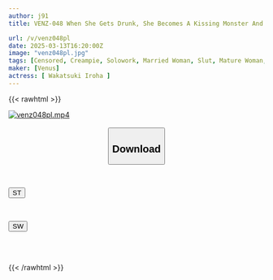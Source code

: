 ```yaml
---
author: j91
title: VENZ-048 When She Gets Drunk, She Becomes A Kissing Monster And Becomes An Incredibly Erotic Beautiful Secretary. Once She Sucks, She Won't Let Go Until She Ejaculates. When She Gets Horny, She Can't Stop Masturbating While Remembering Your Dick. She Misses The Last Train And Stays Overnight For Creampie Sex. Iroha Wakatsuki

url: /v/venz048pl
date: 2025-03-13T16:20:00Z
image: "venz048pl.jpg"
tags: [Censored, Creampie, Solowork, Married Woman, Slut, Mature Woman, Kiss	]
maker: [Venus]
actress: [ Wakatsuki Iroha ]
---
```



{{< rawhtml >}}

<div class="video" data-videoid="KWaoqxRJxwF0VDm">
    <a href="javascript:;">
        <img src="/v/venz048pl/venz048pl.jpg" width="WIDTH" height="HEIGHT" alt="venz048pl.mp4" loading="lazy">
    </a>
</div>

<script type="text/javascript" src="https://j91.asia/asset/on-demand-st.js"></script>

<br>
  <link rel="stylesheet" href="https://j91.asia/asset/bs5.css">
  
  <center>
  <button class="btn btn-primary" type="button" data-bs-toggle="collapse" data-bs-target=".multi-collapse" aria-expanded="false" aria-controls="multiCollapseExample1 multiCollapseExample2"><h2>Download</h2></button></center>
</p>
<div class="row">
  <div class="col">
    <div class="collapse multi-collapse" id="multiCollapseExample1">
      <div class="card card-body">
	      	      <br>
<div class="buttons">  
<p><a href="/v/venz048pl/st.html" target="_blank"><button class="btn-hover color-3"><i class="fa fa-download"></i> ST</button></a></p></div>
    </div>
  </div>
</div>
  <div class="col">
    <div class="collapse multi-collapse" id="multiCollapseExample2">
      <div class="card card-body">
	      <br>
<div class="buttons">
<p><a href="/v/venz048pl/sw.html" target="_blank"><button class="btn-hover color-2"><i class="fa fa-download"></i> SW</button></a></p></div>
<br><br>
      </div>
    </div>
  </div>
</div>

{{< /rawhtml >}}